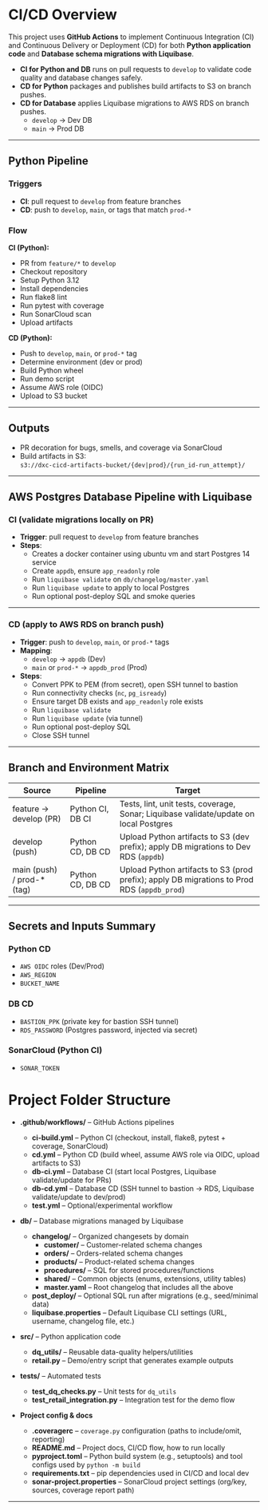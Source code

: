# CI/CD Overview

This project uses **GitHub Actions** to implement Continuous Integration (CI) and Continuous Delivery or Deployment (CD) for both **Python application code** and **Database schema migrations with Liquibase**.

- **CI for Python and DB** runs on pull requests to `develop` to validate code quality and database changes safely.
- **CD for Python** packages and publishes build artifacts to S3 on branch pushes.
- **CD for Database** applies Liquibase migrations to AWS RDS on branch pushes.  
  - `develop` → Dev DB  
  - `main` → Prod DB

---

## Python Pipeline

### Triggers
- **CI**: pull request to `develop` from feature branches  
- **CD**: push to `develop`, `main`, or tags that match `prod-*`

### Flow

**CI (Python):**
- PR from `feature/*` to `develop`
- Checkout repository
- Setup Python 3.12
- Install dependencies
- Run flake8 lint
- Run pytest with coverage
- Run SonarCloud scan
- Upload artifacts

**CD (Python):**
- Push to `develop`, `main`, or `prod-*` tag
- Determine environment (dev or prod)
- Build Python wheel
- Run demo script
- Assume AWS role (OIDC)
- Upload to S3 bucket


---

## Outputs

- PR decoration for bugs, smells, and coverage via SonarCloud  
- Build artifacts in S3:  
  `s3://dxc-cicd-artifacts-bucket/{dev|prod}/{run_id-run_attempt}/`

---
## AWS Postgres Database Pipeline with Liquibase

### CI (validate migrations locally on PR)

- **Trigger**: pull request to `develop` from feature branches
- **Steps**:
  - Creates a docker container using ubuntu vm and start Postgres 14 service
  - Create `appdb`, ensure `app_readonly` role
  - Run `liquibase validate` on `db/changelog/master.yaml`
  - Run `liquibase update` to apply to local Postgres
  - Run optional post-deploy SQL and smoke queries

---

### CD (apply to AWS RDS on branch push)

- **Trigger**: push to `develop`, `main`, or `prod-*` tags
- **Mapping**:
  - `develop` → `appdb` (Dev)
  - `main` or `prod-*` → `appdb_prod` (Prod)
- **Steps**:
  - Convert PPK to PEM (from secret), open SSH tunnel to bastion
  - Run connectivity checks (`nc`, `pg_isready`)
  - Ensure target DB exists and `app_readonly` role exists
  - Run `liquibase validate`
  - Run `liquibase update` (via tunnel)
  - Run optional post-deploy SQL
  - Close SSH tunnel

---

## Branch and Environment Matrix

| Source | Pipeline | Target |
|--------|----------|--------|
| feature → develop (PR) | Python CI, DB CI | Tests, lint, unit tests, coverage, Sonar; Liquibase validate/update on local Postgres |
| develop (push) | Python CD, DB CD | Upload Python artifacts to S3 (dev prefix); apply DB migrations to Dev RDS (`appdb`) |
| main (push) / prod-* (tag) | Python CD, DB CD | Upload Python artifacts to S3 (prod prefix); apply DB migrations to Prod RDS (`appdb_prod`) |

---

## Secrets and Inputs Summary

### Python CD
- `AWS OIDC` roles (Dev/Prod)
- `AWS_REGION`
- `BUCKET_NAME`

### DB CD
- `BASTION_PPK` (private key for bastion SSH tunnel)
- `RDS_PASSWORD` (Postgres password, injected via secret)

### SonarCloud (Python CI)
- `SONAR_TOKEN`

# Project Folder Structure

- **.github/workflows/** – GitHub Actions pipelines
  - **ci-build.yml** – Python CI (checkout, install, flake8, pytest + coverage, SonarCloud)
  - **cd.yml** – Python CD (build wheel, assume AWS role via OIDC, upload artifacts to S3)
  - **db-ci.yml** – Database CI (start local Postgres, Liquibase validate/update for PRs)
  - **db-cd.yml** – Database CD (SSH tunnel to bastion → RDS, Liquibase validate/update to dev/prod)
  - **test.yml** – Optional/experimental workflow

- **db/** – Database migrations managed by Liquibase
  - **changelog/** – Organized changesets by domain
    - **customer/** – Customer-related schema changes
    - **orders/** – Orders-related schema changes
    - **products/** – Product-related schema changes
    - **procedures/** – SQL for stored procedures/functions
    - **shared/** – Common objects (enums, extensions, utility tables)
    - **master.yaml** – Root changelog that includes all the above
  - **post_deploy/** – Optional SQL run after migrations (e.g., seed/minimal data)
  - **liquibase.properties** – Default Liquibase CLI settings (URL, username, changelog file, etc.)

- **src/** – Python application code
  - **dq_utils/** – Reusable data-quality helpers/utilities
  - **retail.py** – Demo/entry script that generates example outputs

- **tests/** – Automated tests
  - **test_dq_checks.py** – Unit tests for `dq_utils`
  - **test_retail_integration.py** – Integration test for the demo flow

- **Project config & docs**
  - **.coveragerc** – `coverage.py` configuration (paths to include/omit, reporting)
  - **README.md** – Project docs, CI/CD flow, how to run locally
  - **pyproject.toml** – Python build system (e.g., setuptools) and tool configs used by `python -m build`
  - **requirements.txt** – pip dependencies used in CI/CD and local dev
  - **sonar-project.properties** – SonarCloud project settings (org/key, sources, coverage report path)


---

